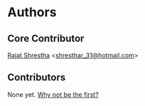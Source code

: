 # Authors

## Core Contributor

[Rajat Shrestha](https://github.com/shrestharajat) &lt;shresthar_31@hotmail.com&gt;

## Contributors

None yet. [Why not be the first?](CONTRIBUTING.md)
